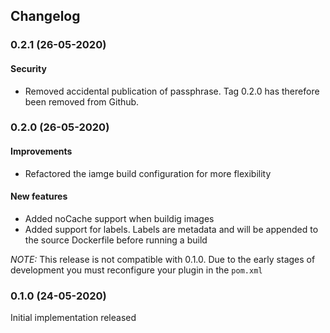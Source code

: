 ## Changelog

### 0.2.1 (26-05-2020)
#### Security
* Removed accidental publication of passphrase. Tag 0.2.0 has therefore been removed from Github.

### 0.2.0 (26-05-2020)
#### Improvements
* Refactored the iamge build configuration for more flexibility

#### New features
* Added noCache support when buildig images
* Added support for labels. Labels are metadata and will be appended to the source Dockerfile before running a build

_NOTE:_ This release is not compatible with 0.1.0. Due to the early stages of development you must reconfigure your plugin in the `pom.xml`

### 0.1.0 (24-05-2020)
Initial implementation released